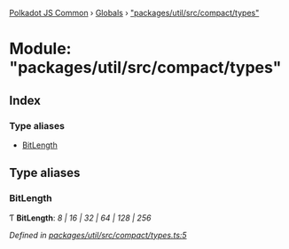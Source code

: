 [Polkadot JS Common](../README.md) › [Globals](../globals.md) › ["packages/util/src/compact/types"](_packages_util_src_compact_types_.md)

# Module: "packages/util/src/compact/types"

## Index

### Type aliases

* [BitLength](_packages_util_src_compact_types_.md#bitlength)

## Type aliases

###  BitLength

Ƭ **BitLength**: *8 | 16 | 32 | 64 | 128 | 256*

*Defined in [packages/util/src/compact/types.ts:5](https://github.com/polkadot-js/common/blob/d3527829/packages/util/src/compact/types.ts#L5)*
